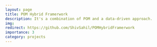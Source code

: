 ```yaml
---
layout: page
title: POM Hybrid Framerwork
description: It's a combination of POM and a data-driven approach.
img:
redirect: https://github.com/ShivSahil/POMHybridFramerwork
importance: 3
category: projects
---
```

